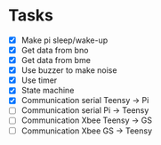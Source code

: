 
# Tasks

- [x] Make pi sleep/wake-up
- [x] Get data from bno 
- [x] Get data from bme
- [x] Use buzzer to make noise
- [x] Use timer
- [x] State machine
- [x] Communication serial Teensy -> Pi
- [ ] Communication serial Pi -> Teensy
- [ ] Communication Xbee Teensy -> GS
- [ ] Communication Xbee GS -> Teensy
